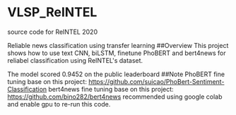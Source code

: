 # VLSP_ReINTEL 
source code for ReINTEL 2020

Reliable news classification using transfer learning
##Overview
This project shows how to use text CNN, biLSTM, finetune PhoBERT and bert4news for reliabel classification using ReINTEL's dataset.

The model scored 0.9452 on the public leaderboard
##Note
PhoBERT fine tuning base on this project: https://github.com/suicao/PhoBert-Sentiment-Classification
bert4news fine tuning base on this project: https://github.com/bino282/bert4news
recommended using google colab and enable gpu to re-run this code.
